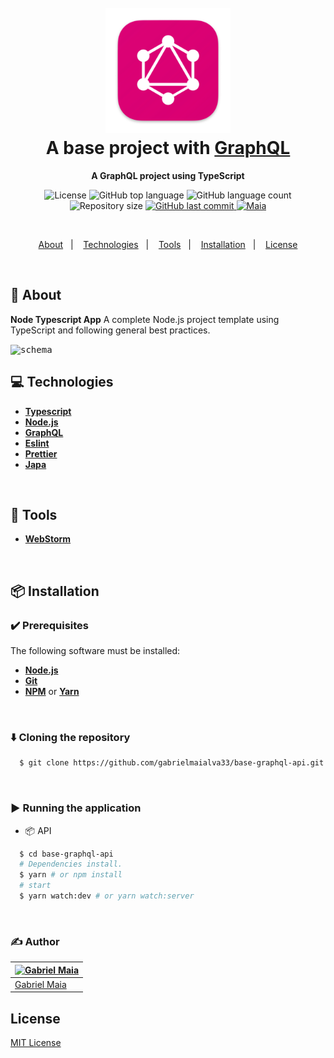 <h1 align="center">
  <br>
  <img src="https://raw.githubusercontent.com/gabrielmaialva33/base-graphql-api/master/.github/assets/icon.png" alt="GraphQL" width="200">
  <br>
  A base project with <a href="https://graphql.org/">GraphQL</a>
  <br>
</h1>

<p align="center">
  <strong>A GraphQL project using TypeScript </strong>
</p>

<p align="center">
  <img src="https://img.shields.io/github/license/gabrielmaialva33/base-graphql-api?color=00b8d3?style=flat&logo=appveyor" alt="License" />
  <img src="https://img.shields.io/github/languages/top/gabrielmaialva33/base-graphql-api?style=flat&logo=appveyor" alt="GitHub top language" >
  <img src="https://img.shields.io/github/languages/count/gabrielmaialva33/base-graphql-api?style=flat&logo=appveyor" alt="GitHub language count" >
  <img src="https://img.shields.io/github/repo-size/gabrielmaialva33/base-graphql-api?style=flat&logo=appveyor" alt="Repository size" >
  <a href="https://github.com/gabrielmaialva33/base-graphql-api/commits/master">
    <img src="https://img.shields.io/github/last-commit/gabrielmaialva33/base-graphql-api?style=flat&logo=appveyor" alt="GitHub last commit" >
    <img src="https://img.shields.io/badge/made%20by-Maia-15c3d6?style=flat&logo=appveyor" alt="Maia" >  
  </a>
</p>

<br>

<p align="center">
  <a href="#bookmark-about">About</a>&nbsp;&nbsp;&nbsp;|&nbsp;&nbsp;&nbsp;
  <a href="#computer-technologies">Technologies</a>&nbsp;&nbsp;&nbsp;|&nbsp;&nbsp;&nbsp;
  <a href="#wrench-tools">Tools</a>&nbsp;&nbsp;&nbsp;|&nbsp;&nbsp;&nbsp;
  <a href="#package-installation">Installation</a>&nbsp;&nbsp;&nbsp;|&nbsp;&nbsp;&nbsp;
  <a href="#memo-license">License</a>
</p>

<br>


## :bookmark: About

**Node Typescript App** A complete Node.js project template using TypeScript and following general best practices.

<kbd>
  <img src=".github/assets/images/schema.png" alt="schema">
</kbd>

<br>

## :computer: Technologies

- **[Typescript](https://www.typescriptlang.org/)**
- **[Node.js](https://nodejs.org/)**
- **[GraphQL](https://graphql.org/)**
- **[Eslint](https://eslint.org/)**
- **[Prettier](https://prettier.io/)**
- **[Japa](https://japa.dev/)**


<br>

## :wrench: Tools

- **[WebStorm](https://www.jetbrains.com/webstorm/)**

<br>

## :package: Installation

### :heavy_check_mark: **Prerequisites**

The following software must be installed:

- **[Node.js](https://nodejs.org/en/)**
- **[Git](https://git-scm.com/)**
- **[NPM](https://www.npmjs.com/)** or **[Yarn](https://yarnpkg.com/)**

<br>

### :arrow_down: **Cloning the repository**

```sh
  $ git clone https://github.com/gabrielmaialva33/base-graphql-api.git 
```

<br>

### :arrow_forward: **Running the application**

- :package: API

```sh
  $ cd base-graphql-api
  # Dependencies install.
  $ yarn # or npm install
  # start
  $ yarn watch:dev # or yarn watch:server
```

<br>

### :writing_hand: **Author**

| [![Gabriel Maia](https://avatars.githubusercontent.com/u/26732067?size=100)](https://github.com/demartini) |
|------------------------------------------------------------------------------------------------------------|
| [Gabriel Maia](https://github.com/gabrielmaialva33)                                                             |

## License

[MIT License](./LICENSE)

